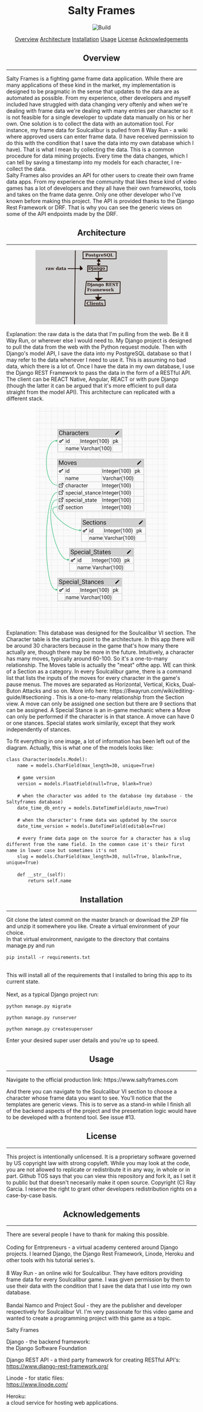 <h1 align="center">Salty Frames</h1>
<p align="center">
    <img src="https://img.shields.io/github/issues/RayGar7/SaltyFramesAPI" alt="Build">
</p>
<p align="center">
    <a href="#overview">Overview</a>
    <a href="#architecture">Architecture</a>
    <a href="#installation">Installation</a>
    <a href="#usage">Usage</a>
    <a href="#license">License</a>
    <a href="#acknowledgements">Acknowledgements</a>
</p>

<h2 align="center">Overview</h2>
<hr>
<p>Salty Frames is a fighting game frame data application. While there are many applications of these kind in the market, my implementation is designed to be pragmatic in the sense that updates to the data are as automated as possible. From my experience, other developers and myself included have struggled with data changing very oftenly and when we're dealing with frame data we're dealing with many entries per character so it is not feasible for a single developer to update data manually on his or her own. One solution is to collect the data with an automation tool. For instance, my frame data for Soulcalibur is pulled from 8 Way Run - a wiki where approved users can enter frame data. (I have received permission to do this with the condition that I save the data into my own database which I have). That is what I mean by collecting the data. This is a common procedure for data mining projects. Every time the data changes, which I can tell by saving a timestamp into my models for each character, I re-collect the data. <br> Salty Frames also provides an API for other users to create their own frame data apps. From my experience the community that likes these kind of video games has a lot of developers and they all have their own frameworks, tools and takes on the frame data genre. Only one other developer who I've known before making this project. The API is provided thanks to the Django Rest Framework or DRF. That is why you can see the generic views on some of the API endpoints made by the DRF.
</p>

<h2 align="center">Architecture</h2>
<hr>
<p align="center">
<img src="architecture-diagram.jpg" width="350" title="hover text">
</p>
<p>Explanation: the raw data is the data that I'm pulling from the web. Be it 8 Way Run, or wherever else I would need to. My Django project is designed to pull the data from the web with the Python request module. Then with Django's model API, I save the data into my PostgreSQL database so that I may refer to the data whenever I need to use it. This is assuming no bad data, which there is a lot of. Once I have the data in my own database, I use the Django REST Framework to pass the data in the form of a RESTful API. The client can be REACT Native, Angular, REACT or with pure Django (though the latter it can be argued that it's more efficient to pull data straight from the model API). This architecture can replicated with a different stack.</p>
<p align="center">
<img src="db_design.png" width="350" title="hover text">
</p>
<p>Explanation: This database was designed for the Soulcalibur VI section. The Character table is the starting point to the architecture. In this app there will be around 30 characters because in the game that's how many there actually are, though there may be more in the future. Intuitively, a character has many moves, typically around 60-100. So it's a one-to-many relationship. The Moves table is actually the "meat" ofthe app. WE can think of a Section as a category. In every Soulcalibur game, there is a command list that lists the inputs of the moves for every character in the game's pause menus. The moves are separated as Horizontal, Vertical, Kicks, Dual-Buton Attacks and so on. More info here: https://8wayrun.com/wiki/editing-guide/#sectioning . This is a one-to-many relationship from the Section view. A move can only be assigned one section but there are 9 sections that can be assigned. A Special Stance is an in-game mechanic where a Move can only be performed if the character is in that stance. A move can have 0 or one stances. Special states work similarily, except that they work independently of stances.

To fit everything in one image, a lot of information has been left out of the diagram. Actually, this is what one of the models looks like:

```
class Character(models.Model):
    name = models.CharField(max_length=30, unique=True)

    # game version
    version = models.FloatField(null=True, blank=True)

    # when the character was added to the database (my database - the Saltyframes database)
    date_time_db_entry = models.DateTimeField(auto_now=True)

    # when the character's frame data was updated by the source
    date_time_version = models.DateTimeField(editable=True)

    # every frame data page on the source for a character has a slug different from the name field. In the common case it's their first name in lower case but sometimes it's not
    slug = models.CharField(max_length=30, null=True, blank=True, unique=True)

    def __str__(self):
        return self.name
```
</p>

<h2 align="center">Installation</h2>
<hr>
Git clone the latest commit on the master branch or download the ZIP file and unzip it somewhere you like. Create a virtual environment of your choice. <br>In that virtual environment, navigate to the directory that contains manage.py and run

```
pip install -r requirements.txt
```

<br>This will install all of the requirements that I installed to bring this app to its current state. <br><br>Next, as a typical Django project run:

```
python manage.py migrate
```

```
python manage.py runserver
```

```
python manage.py createsuperuser
```

Enter your desired super user details and you're up to speed.

<h2 align="center">Usage</h2>
<hr>
Navigate to the official production link:
https://www.saltyframes.com

And there you can navigate to the Soulcalibur VI section to choose a character whose frame data you want to see. You'll notice that the templates are generic views. This is to serve as a stand-in while I finish all of the backend aspects of the project and the presentation logic would have to be developed with a frontend tool. See issue #13.


<h2 align="center">License</h2>
<hr>
<p>
This project is intentionally unlicensed. It is a proprietary software governed by US copyright law with strong copyleft. While you may look at the code, you are not allowed to replicate or redistribute it in any way, in whole or in part. Github TOS says that you can view this repository and fork it, as I set it to public but that doesn't necesarily make it open source. Copyright (C) Ray Garcia. I reserve the right to grant other developers redistribution rights on a case-by-case basis.
</p>

<h2 align="center">Acknowledgements</h2>
<hr>
<p>There are several people I have to thank for making this possible.<br><br>Coding for Entrpreneurs - a virtual academy centered around Django projects. I learned Django, the Django Rest Framework, Linode, Heroku and other tools with his tutorial series's.<br><br>8 Way Run - an online wiki for Soulcalibur. They have editors providing frame data for every Soulcalibur game. I was given permission by them to use their data with the condition that I save the data that I use into my own database. <br><br>Bandai Namco and Project Soul - they are the publisher and developer respectively for Soulcalibur VI. I'm very passionate for this video game and wanted to create a programming project with this game as a topic.</p>

Salty Frames


Django - the backend framework:<br>
the Django Software Foundation


Django REST API - a third party framework for creating RESTful API's:<br>
https://www.django-rest-framework.org/


Linode - for static files:<br>
https://www.linode.com/

Heroku:<br>
a cloud service for hosting web applications. 
